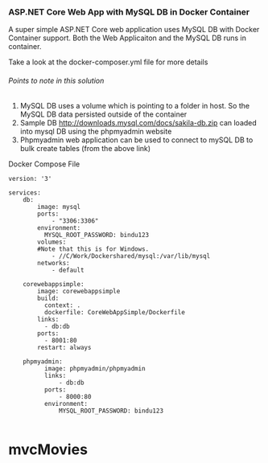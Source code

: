### ASP.NET Core Web App with MySQL DB in Docker Container

A super simple ASP.NET Core web application uses MySQL DB with Docker Container support. Both the Web Applicaiton and the MySQL DB runs in container.

Take a look at the docker-composer.yml file for more details

###### Points to note in this solution

1. MySQL DB uses a volume which is pointing to a folder in host. So the MySQL DB data persisted outside of the container
2. Sample DB http://downloads.mysql.com/docs/sakila-db.zip can loaded into mysql DB using the phpmyadmin website
3. Phpmyadmin web application can be used to connect to mySQL DB to bulk create tables (from the above link)

Docker Compose File

```
version: '3'

services:
    db:
        image: mysql
        ports: 
            - "3306:3306"
        environment:
          MYSQL_ROOT_PASSWORD: bindu123
        volumes:
        #Note that this is for Windows.
            - //C/Work/Dockershared/mysql:/var/lib/mysql   
        networks:
            - default
   
    corewebappsimple:
        image: corewebappsimple
        build:
          context: .
          dockerfile: CoreWebAppSimple/Dockerfile
        links:
          - db:db
        ports:
          - 8001:80
        restart: always

    phpmyadmin:
          image: phpmyadmin/phpmyadmin
          links: 
              - db:db
          ports:
              - 8000:80
          environment:
              MYSQL_ROOT_PASSWORD: bindu123
      

```
# mvcMovies
